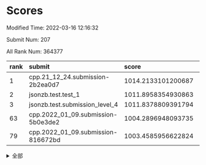 # Scores

Modified Time: 2022-03-16 12:16:32

Submit Num: 207

All Rank Num: 364377

| rank |               submit               |       score        |       sigma        | pk_num |
| :--- | :--------------------------------- | :----------------- | :----------------- | :----- |
| 1    | cpp.21_12_24.submission-2b2ea0d7   | 1014.2133101200687 | 0.8096031462911067 | 7042   |
| 2    | jsonzb.test.test_1                 | 1011.8958354930863 | 0.7878300215365512 | 7039   |
| 3    | jsonzb.test.submission_level_4     | 1011.8378809391794 | 0.7905317233258524 | 7044   |
| 63   | cpp.2022_01_09.submission-5b0e3de2 | 1004.2896948093735 | 0.7157839734204571 | 7042   |
| 79   | cpp.2022_01_09.submission-816672bd | 1003.4585956622824 | 0.7158291625901007 | 7037   |


<details>
<summary>全部</summary>

| rank |                 submit                 |       score        |       sigma        | pk_num |
| :--- | :------------------------------------- | :----------------- | :----------------- | :----- |
| 1    | cpp.21_12_24.submission-2b2ea0d7       | 1014.2133101200687 | 0.8096031462911067 | 7042   |
| 2    | jsonzb.test.test_1                     | 1011.8958354930863 | 0.7878300215365512 | 7039   |
| 3    | jsonzb.test.submission_level_4         | 1011.8378809391794 | 0.7905317233258524 | 7044   |
| 4    | gobigger.level_3.submission_level_3_10 | 1011.7442556153923 | 0.7720192464138792 | 7036   |
| 5    | gobigger.level_3.submission_level_3_47 | 1011.3459135907202 | 0.8052379450537577 | 7036   |
| 6    | gobigger.level_3.submission_level_3_20 | 1011.2628930029107 | 0.7478794574180734 | 7040   |
| 7    | gobigger.level_3.submission_level_3_28 | 1011.1670464335846 | 0.7620085606865253 | 7043   |
| 8    | gobigger.level_3.submission_level_3_24 | 1011.0432857838518 | 0.7787037825573276 | 7035   |
| 9    | gobigger.level_3.submission_level_3_45 | 1010.9106331265139 | 0.7645268862706677 | 7047   |
| 10   | gobigger.level_3.submission_level_3_11 | 1010.8551386090674 | 0.7422914211778235 | 7040   |
| 11   | gobigger.level_3.submission_level_3_9  | 1010.8020490488385 | 0.7487775048268732 | 7040   |
| 12   | gobigger.level_3.submission_level_3_3  | 1010.7908609932945 | 0.7701219418442652 | 7044   |
| 13   | gobigger.level_3.submission_level_3_35 | 1010.6856897974029 | 0.7797936334558894 | 7041   |
| 14   | gobigger.level_3.submission_level_3_12 | 1010.6854789582518 | 0.7712233594502752 | 7041   |
| 15   | gobigger.level_3.submission_level_3_6  | 1010.6679746152223 | 0.7787572195919504 | 7043   |
| 16   | gobigger.level_3.submission_level_3_15 | 1010.6477737518297 | 0.7484748933324232 | 7042   |
| 17   | gobigger.level_3.submission_level_3_1  | 1010.5625494750108 | 0.7510793650672556 | 7037   |
| 18   | gobigger.level_3.submission_level_3_33 | 1010.5407625938481 | 0.7518950623784996 | 7046   |
| 19   | gobigger.level_3.submission_level_3_39 | 1010.5030138297785 | 0.7557612397489271 | 7043   |
| 20   | gobigger.level_3.submission_level_3_27 | 1010.4978049967808 | 0.763820103919931  | 7048   |
| 21   | gobigger.level_3.submission_level_3_18 | 1010.4853784268311 | 0.7688577907345318 | 7047   |
| 22   | gobigger.level_3.submission_level_3_37 | 1010.4363108743944 | 0.7587655014327482 | 7042   |
| 23   | gobigger.level_3.submission_level_3_38 | 1010.432475531865  | 0.770250967722335  | 7036   |
| 24   | gobigger.level_3.submission_level_3_48 | 1010.4234626538212 | 0.771692747912675  | 7044   |
| 25   | gobigger.level_3.submission_level_3_16 | 1010.3793048912244 | 0.7844191355687414 | 7046   |
| 26   | gobigger.level_3.submission_level_3_7  | 1010.375588925393  | 0.7743097744879005 | 7038   |
| 27   | gobigger.level_3.submission_level_3_42 | 1010.3631056232828 | 0.7487607522658585 | 7046   |
| 28   | gobigger.level_3.submission_level_3_17 | 1010.337542737114  | 0.7697027699870183 | 7043   |
| 29   | gobigger.level_3.submission_level_3_5  | 1010.3215338906107 | 0.7703249516707864 | 7036   |
| 30   | gobigger.level_3.submission_level_3_8  | 1010.2750551147186 | 0.7445094147386316 | 7045   |
| 31   | gobigger.level_3.submission_level_3_26 | 1010.2280024220956 | 0.7806662202399303 | 7041   |
| 32   | gobigger.level_3.submission_level_3_25 | 1010.0530858456619 | 0.741110272919978  | 7041   |
| 33   | gobigger.level_3.submission_level_3_29 | 1010.0120105949601 | 0.7657169957843628 | 7039   |
| 34   | gobigger.level_3.submission_level_3_31 | 1009.9784924155731 | 0.7756460559271386 | 7042   |
| 35   | gobigger.level_3.submission_level_3_19 | 1009.9617354952921 | 0.777217820919852  | 7044   |
| 36   | gobigger.level_3.submission_level_3_46 | 1009.8342790466952 | 0.7534146176566929 | 7041   |
| 37   | gobigger.level_3.submission_level_3_40 | 1009.8098299135353 | 0.7397511462986207 | 7039   |
| 38   | gobigger.level_3.submission_level_3_44 | 1009.779410293637  | 0.7621689860507376 | 7041   |
| 39   | gobigger.level_3.submission_level_3_34 | 1009.7500313876991 | 0.7563475267644818 | 7046   |
| 40   | gobigger.level_3.submission_level_3_36 | 1009.7304494035903 | 0.7491363571006003 | 7043   |
| 41   | gobigger.level_3.submission_level_3_30 | 1009.7073792472432 | 0.736207108642439  | 7044   |
| 42   | gobigger.level_3.submission_level_3_32 | 1009.7017016973265 | 0.7488733554703485 | 7040   |
| 43   | gobigger.level_3.submission_level_3_2  | 1009.5996243809393 | 0.750006916396235  | 7044   |
| 44   | gobigger.level_3.submission_level_3_14 | 1009.565150439088  | 0.7460964643334808 | 7037   |
| 45   | gobigger.level_3.submission_level_3_4  | 1009.4949799694286 | 0.7353114174985351 | 7037   |
| 46   | gobigger.level_3.submission_level_3_23 | 1009.3445394591336 | 0.763825591820253  | 7040   |
| 47   | gobigger.level_3.submission_level_3_41 | 1009.3371690292947 | 0.758481117713637  | 7039   |
| 48   | gobigger.level_3.submission_level_3_22 | 1009.2697103455308 | 0.7623911973794374 | 7035   |
| 49   | gobigger.level_3.submission_level_3_13 | 1008.8530172702762 | 0.7386837043583415 | 7039   |
| 50   | gobigger.level_3.submission_level_3_21 | 1008.4713236514074 | 0.7301722506316743 | 7038   |
| 51   | gobigger.level_3.submission_level_3_43 | 1008.3719106362942 | 0.7546666635242022 | 7034   |
| 52   | gobigger.level_3.submission_level_3_0  | 1008.3594187015336 | 0.7510885945753613 | 7037   |
| 53   | gobigger.level_3.submission_level_3_49 | 1007.4966046453607 | 0.7284988437190814 | 7045   |
| 54   | gobigger.level_1.submission_level_1_44 | 1005.2388361880732 | 0.726787671807848  | 7039   |
| 55   | gobigger.level_1.submission_level_1_29 | 1005.0968660568606 | 0.7220182869749125 | 7043   |
| 56   | gobigger.level_1.submission_level_1_18 | 1004.9055658740331 | 0.7338254281115532 | 7046   |
| 57   | gobigger.level_1.submission_level_1_1  | 1004.8743285327647 | 0.7056356198819755 | 7040   |
| 58   | gobigger.level_1.submission_level_1_43 | 1004.8710439122286 | 0.7228074831953222 | 7041   |
| 59   | gobigger.level_1.submission_level_1_14 | 1004.5352895807601 | 0.7207838779055356 | 7040   |
| 60   | gobigger.level_1.submission_level_1_38 | 1004.4409412048931 | 0.7246728559804068 | 7040   |
| 61   | gobigger.level_1.submission_level_1_22 | 1004.3242489734532 | 0.720198978042197  | 7044   |
| 62   | gobigger.level_1.submission_level_1_37 | 1004.3178400037216 | 0.7261031626302173 | 7041   |
| 63   | cpp.2022_01_09.submission-5b0e3de2     | 1004.2896948093735 | 0.7157839734204571 | 7042   |
| 64   | gobigger.level_1.submission_level_1_23 | 1004.2132463805539 | 0.7324646814589164 | 7043   |
| 65   | gobigger.level_1.submission_level_1_46 | 1004.1845441706364 | 0.7276569895689344 | 7043   |
| 66   | gobigger.level_1.submission_level_1_42 | 1004.1309289853483 | 0.7180819272293135 | 7041   |
| 67   | gobigger.level_1.submission_level_1_6  | 1004.130897382046  | 0.7235170781628677 | 7035   |
| 68   | gobigger.level_1.submission_level_1_19 | 1004.121703151305  | 0.7266340135860062 | 7043   |
| 69   | gobigger.level_1.submission_level_1_12 | 1003.8512951798907 | 0.7242824305309435 | 7045   |
| 70   | gobigger.level_1.submission_level_1_47 | 1003.846521430309  | 0.7301225357206033 | 7041   |
| 71   | gobigger.level_1.submission_level_1_10 | 1003.8401189026289 | 0.7134031743001504 | 7035   |
| 72   | gobigger.level_1.submission_level_1_4  | 1003.7085473658555 | 0.704361945178636  | 7036   |
| 73   | gobigger.level_1.submission_level_1_28 | 1003.6833743116515 | 0.714629800133198  | 7042   |
| 74   | gobigger.level_1.submission_level_1_8  | 1003.6459999862484 | 0.72192204154737   | 7039   |
| 75   | gobigger.level_1.submission_level_1_7  | 1003.6458192189027 | 0.7157909928446576 | 7040   |
| 76   | gobigger.level_1.submission_level_1_13 | 1003.6085983508764 | 0.7172062284311108 | 7036   |
| 77   | gobigger.level_1.submission_level_1_34 | 1003.6006388036567 | 0.7189522348380863 | 7043   |
| 78   | gobigger.level_1.submission_level_1_31 | 1003.5228038673541 | 0.7159090431181084 | 7037   |
| 79   | cpp.2022_01_09.submission-816672bd     | 1003.4585956622824 | 0.7158291625901007 | 7037   |
| 80   | gobigger.level_1.submission_level_1_26 | 1003.2966120236437 | 0.7097496696352593 | 7039   |
| 81   | gobigger.level_1.submission_level_1_49 | 1003.2937963840174 | 0.7107863009816568 | 7045   |
| 82   | gobigger.level_1.submission_level_1_45 | 1003.2800593400439 | 0.7144693066093627 | 7043   |
| 83   | gobigger.level_1.submission_level_1_2  | 1003.2234743580528 | 0.7266375812810023 | 7042   |
| 84   | gobigger.level_1.submission_level_1_48 | 1003.1847329577603 | 0.7124717780836173 | 7043   |
| 85   | gobigger.level_1.submission_level_1_32 | 1003.1799860595614 | 0.720243182524867  | 7048   |
| 86   | gobigger.level_1.submission_level_1_15 | 1003.1312567175074 | 0.7265280518401113 | 7046   |
| 87   | gobigger.level_1.submission_level_1_11 | 1003.1295717539398 | 0.7198287467239429 | 7041   |
| 88   | gobigger.level_1.submission_level_1_24 | 1003.1278803123589 | 0.7234149942427761 | 7038   |
| 89   | gobigger.level_1.submission_level_1_21 | 1003.1175960869051 | 0.7293539948387514 | 7042   |
| 90   | gobigger.level_1.submission_level_1_16 | 1003.0305503919898 | 0.7054215425779868 | 7045   |
| 91   | gobigger.level_1.submission_level_1_3  | 1002.8821288084076 | 0.7162046408159022 | 7039   |
| 92   | gobigger.level_1.submission_level_1_35 | 1002.8608139873882 | 0.7025054250030894 | 7045   |
| 93   | gobigger.level_1.submission_level_1_40 | 1002.8315535100114 | 0.7229181030995033 | 7042   |
| 94   | gobigger.level_1.submission_level_1_41 | 1002.766031339859  | 0.7147259575082295 | 7041   |
| 95   | gobigger.level_1.submission_level_1_0  | 1002.7536116439837 | 0.7168925877594798 | 7043   |
| 96   | gobigger.level_1.submission_level_1_25 | 1002.6543356498299 | 0.7194346263579224 | 7040   |
| 97   | gobigger.level_1.submission_level_1_5  | 1002.6541001199333 | 0.7128265442561322 | 7043   |
| 98   | gobigger.level_1.submission_level_1_36 | 1002.6539122270358 | 0.7162986723291807 | 7044   |
| 99   | gobigger.level_1.submission_level_1_9  | 1002.643035110182  | 0.7020738513044154 | 7040   |
| 100  | gobigger.level_1.submission_level_1_39 | 1002.5590916109389 | 0.7182080333125976 | 7043   |
| 101  | gobigger.level_1.submission_level_1_33 | 1002.5113123986426 | 0.7108794279958204 | 7043   |
| 102  | gobigger.level_1.submission_level_1_30 | 1002.3629291146366 | 0.7136942132564605 | 7041   |
| 103  | gobigger.level_1.submission_level_1_20 | 1002.3596307527644 | 0.7219346632000129 | 7044   |
| 104  | gobigger.level_1.submission_level_1_27 | 1002.193726609501  | 0.7137411473966954 | 7041   |
| 105  | gobigger.level_1.submission_level_1_17 | 1002.175378290972  | 0.7156333050255234 | 7045   |
| 106  | gobigger.random.submission_random_47   | 997.5934271175013  | 0.7099728137290896 | 7041   |
| 107  | gobigger.random.submission_random_8    | 997.2711888433952  | 0.7019318236390383 | 7043   |
| 108  | gobigger.random.submission_random_37   | 997.1331053800639  | 0.7207723734539638 | 7040   |
| 109  | gobigger.random.submission_random_20   | 997.0441421982541  | 0.7195744371883774 | 7044   |
| 110  | gobigger.random.submission_random_35   | 996.9501202377681  | 0.7023112718380293 | 7039   |
| 111  | gobigger.random.submission_random_48   | 996.7567627884033  | 0.6990838481322581 | 7039   |
| 112  | gobigger.random.submission_random_27   | 996.7165863067403  | 0.7072534380402595 | 7041   |
| 113  | gobigger.random.submission_random_34   | 996.6414063664936  | 0.7219662959075434 | 7040   |
| 114  | gobigger.random.submission_random_4    | 996.6294918593655  | 0.7105285795647129 | 7038   |
| 115  | gobigger.random.submission_random_30   | 996.5581226645797  | 0.7097201887684443 | 7040   |
| 116  | gobigger.random.submission_random_0    | 996.5277922824032  | 0.7155806436925728 | 7040   |
| 117  | gobigger.random.submission_random_43   | 996.5228459447419  | 0.7183698498116635 | 7042   |
| 118  | gobigger.random.submission_random_41   | 996.4907035087119  | 0.7239465865017668 | 7040   |
| 119  | gobigger.random.submission_random_19   | 996.4285817206959  | 0.7076725959343639 | 7040   |
| 120  | gobigger.random.submission_random_36   | 996.3737888682914  | 0.725312937753751  | 7044   |
| 121  | gobigger.random.submission_random_49   | 996.320457087153   | 0.707477825124332  | 7044   |
| 122  | gobigger.random.submission_random_14   | 996.2872230619734  | 0.7072226870153829 | 7041   |
| 123  | gobigger.random.submission_random_45   | 996.2499054416446  | 0.7099438131623451 | 7035   |
| 124  | gobigger.random.submission_random_28   | 996.0824082739612  | 0.7133795772171472 | 7044   |
| 125  | gobigger.random.submission_random_2    | 996.0614656614058  | 0.7179458936443385 | 7042   |
| 126  | gobigger.random.submission_random_31   | 996.0526498139191  | 0.7214247846031687 | 7044   |
| 127  | gobigger.random.submission_random_21   | 996.0399501801472  | 0.7076822859878514 | 7039   |
| 128  | gobigger.random.submission_random_39   | 996.0193172633827  | 0.7122588838111703 | 7042   |
| 129  | gobigger.random.submission_random_29   | 995.8741321701334  | 0.7177646374405456 | 7043   |
| 130  | gobigger.random.submission_random_25   | 995.8737334867664  | 0.7115658446487263 | 7045   |
| 131  | gobigger.random.submission_random_26   | 995.8725909995266  | 0.7141076310644283 | 7040   |
| 132  | gobigger.random.submission_random_44   | 995.8523617779389  | 0.7050349944967391 | 7043   |
| 133  | gobigger.random.submission_random_18   | 995.8239198688419  | 0.7015234826943394 | 7045   |
| 134  | gobigger.random.submission_random_22   | 995.7594460271919  | 0.703575456607529  | 7040   |
| 135  | gobigger.random.submission_random_42   | 995.7222506635752  | 0.7143884278985358 | 7040   |
| 136  | gobigger.random.submission_random_38   | 995.6961087002511  | 0.7179284329730297 | 7041   |
| 137  | gobigger.random.submission_random_17   | 995.6758325531845  | 0.7066019104243245 | 7035   |
| 138  | gobigger.random.submission_random_23   | 995.5964531614554  | 0.7001077892815558 | 7040   |
| 139  | gobigger.random.submission_random_33   | 995.5518234151087  | 0.7145295276993681 | 7038   |
| 140  | gobigger.random.submission_random_24   | 995.542298743301   | 0.7140424621202921 | 7037   |
| 141  | gobigger.random.submission_random_5    | 995.4915747890398  | 0.720821650873785  | 7035   |
| 142  | gobigger.random.submission_random_9    | 995.4797139341026  | 0.7089803709296295 | 7042   |
| 143  | gobigger.random.submission_random_10   | 995.4217454076279  | 0.7207047797564226 | 7043   |
| 144  | gobigger.random.submission_random_46   | 995.4194962843735  | 0.7138728342649633 | 7044   |
| 145  | gobigger.random.submission_random_15   | 995.3990489801323  | 0.7176778979838394 | 7044   |
| 146  | gobigger.random.submission_random_3    | 995.3648905540439  | 0.7089669807096948 | 7045   |
| 147  | gobigger.random.submission_random_16   | 995.2775130446934  | 0.7139895496267382 | 7042   |
| 148  | gobigger.random.submission_random_40   | 995.2398457751528  | 0.7091696602208574 | 7046   |
| 149  | gobigger.random.submission_random_11   | 995.207247669391   | 0.7093531070669484 | 7039   |
| 150  | gobigger.random.submission_random_13   | 995.1359606124561  | 0.7126988674009237 | 7043   |
| 151  | gobigger.random.submission_random_12   | 995.105127367589   | 0.718894488079649  | 7042   |
| 152  | gobigger.random.submission_random_6    | 995.0853413357592  | 0.7108014512501374 | 7042   |
| 153  | gobigger.random.submission_random_32   | 995.0706606889887  | 0.7103026962709871 | 7036   |
| 154  | gobigger.random.submission_random_1    | 995.0525414956929  | 0.7119547266377503 | 7046   |
| 155  | gobigger.random.submission_random_7    | 994.3285772258571  | 0.7295528826991735 | 7041   |
| 156  | gobigger.level_2.submission_level_2_29 | 993.8716626092954  | 0.7284553099317831 | 7042   |
| 157  | gobigger.level_2.submission_level_2_24 | 993.6842155929227  | 0.7415451757265994 | 7040   |
| 158  | gobigger.level_2.submission_level_2_16 | 993.6214951486901  | 0.7319393510909749 | 7043   |
| 159  | gobigger.level_2.submission_level_2_46 | 993.3851986482526  | 0.7344132312019055 | 7038   |
| 160  | gobigger.level_2.submission_level_2_30 | 993.3087252292345  | 0.7254343250198031 | 7043   |
| 161  | gobigger.level_2.submission_level_2_11 | 993.2914488110296  | 0.7437110930557633 | 7036   |
| 162  | gobigger.level_2.submission_level_2_14 | 993.1929670729476  | 0.7488451255181984 | 7039   |
| 163  | gobigger.level_2.submission_level_2_4  | 993.1408860864703  | 0.7318118991515347 | 7039   |
| 164  | gobigger.level_2.submission_level_2_41 | 992.9992710750471  | 0.7391419463950245 | 7039   |
| 165  | gobigger.level_2.submission_level_2_2  | 992.9503751200515  | 0.7413037348782684 | 7043   |
| 166  | gobigger.level_2.submission_level_2_40 | 992.7490417273001  | 0.7279994560434895 | 7038   |
| 167  | gobigger.level_2.submission_level_2_9  | 992.6401058275136  | 0.7478682789901493 | 7044   |
| 168  | gobigger.level_2.submission_level_2_49 | 992.5557915143128  | 0.7439366566211694 | 7043   |
| 169  | gobigger.level_2.submission_level_2_10 | 992.5015312023824  | 0.7367255075655955 | 7044   |
| 170  | gobigger.level_2.submission_level_2_42 | 992.4712451718442  | 0.7245647337440227 | 7045   |
| 171  | gobigger.level_2.submission_level_2_13 | 992.4596045013499  | 0.7352670282582577 | 7040   |
| 172  | gobigger.level_2.submission_level_2_45 | 992.4561803650897  | 0.7453780511603254 | 7043   |
| 173  | gobigger.level_2.submission_level_2_39 | 992.4428609451023  | 0.7607634177392751 | 7037   |
| 174  | gobigger.level_2.submission_level_2_35 | 992.1634461920489  | 0.7482935134429939 | 7040   |
| 175  | gobigger.level_2.submission_level_2_37 | 992.0997489961262  | 0.7412123699729839 | 7043   |
| 176  | gobigger.level_2.submission_level_2_8  | 991.9845560433413  | 0.768231023084387  | 7043   |
| 177  | gobigger.level_2.submission_level_2_17 | 991.9548399294457  | 0.7324377281158985 | 7042   |
| 178  | gobigger.level_2.submission_level_2_33 | 991.9438610471525  | 0.7506200475167055 | 7039   |
| 179  | gobigger.level_2.submission_level_2_5  | 991.9096805618632  | 0.7440054086227345 | 7037   |
| 180  | gobigger.level_2.submission_level_2_23 | 991.8679965192035  | 0.7556785103910594 | 7039   |
| 181  | gobigger.level_2.submission_level_2_44 | 991.7946689094935  | 0.7640345907485833 | 7039   |
| 182  | gobigger.level_2.submission_level_2_15 | 991.5826334079893  | 0.7413548501844122 | 7049   |
| 183  | gobigger.level_2.submission_level_2_6  | 991.5468385427475  | 0.7343987035015539 | 7040   |
| 184  | gobigger.level_2.submission_level_2_36 | 991.4918005684468  | 0.7576055652763339 | 7040   |
| 185  | gobigger.level_2.submission_level_2_48 | 991.4811823476989  | 0.7682892920841063 | 7041   |
| 186  | gobigger.level_2.submission_level_2_12 | 991.4570151622951  | 0.7656936946930989 | 7040   |
| 187  | gobigger.level_2.submission_level_2_18 | 991.3918831640642  | 0.7417389928838359 | 7039   |
| 188  | gobigger.level_2.submission_level_2_26 | 991.2728818950575  | 0.7641706716351457 | 7041   |
| 189  | gobigger.level_2.submission_level_2_27 | 991.2699937629874  | 0.7436204661167095 | 7038   |
| 190  | gobigger.level_2.submission_level_2_20 | 991.2580791180285  | 0.7525929083147535 | 7042   |
| 191  | gobigger.level_2.submission_level_2_1  | 991.2525498976979  | 0.7524375725861912 | 7047   |
| 192  | gobigger.level_2.submission_level_2_19 | 991.2515663049907  | 0.7573859251503141 | 7049   |
| 193  | gobigger.level_2.submission_level_2_25 | 991.1957665070239  | 0.7514958843094569 | 7037   |
| 194  | gobigger.level_2.submission_level_2_31 | 991.1761045105906  | 0.7841402821444452 | 7038   |
| 195  | gobigger.level_2.submission_level_2_3  | 991.1678109081496  | 0.7748766721260786 | 7044   |
| 196  | gobigger.level_2.submission_level_2_22 | 991.1469419667769  | 0.7530146229676474 | 7040   |
| 197  | gobigger.level_2.submission_level_2_47 | 991.1288446402957  | 0.7508116081116587 | 7040   |
| 198  | gobigger.level_2.submission_level_2_28 | 991.0583671947115  | 0.7469076011607847 | 7038   |
| 199  | gobigger.level_2.submission_level_2_38 | 991.0331117341312  | 0.7661943145076414 | 7044   |
| 200  | gobigger.level_2.submission_level_2_7  | 990.9378562287188  | 0.7770396217015775 | 7037   |
| 201  | gobigger.level_2.submission_level_2_0  | 990.736583223765   | 0.7536569763288126 | 7041   |
| 202  | gobigger.level_2.submission_level_2_43 | 990.0675266102351  | 0.782459073643016  | 7043   |
| 203  | gobigger.level_2.submission_level_2_34 | 989.8931973065389  | 0.7872459690030801 | 7040   |
| 204  | gobigger.level_2.submission_level_2_32 | 989.8186482296151  | 0.7850554725103278 | 7035   |
| 205  | gobigger.level_2.submission_level_2_21 | 989.6741891833979  | 0.7622712196318131 | 7037   |
| 206  | gobigger.none.submission_none_0        | 978.9663193024385  | 1.183429409180537  | 7039   |
| 207  | gobigger.none.submission_none_1        | 973.9487673037906  | 1.707647114001102  | 7041   |

</details>